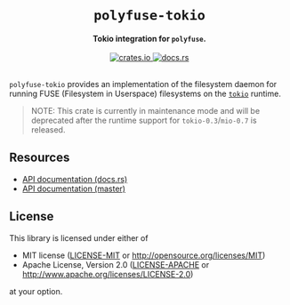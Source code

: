 <h1 align="center">
  <code>polyfuse-tokio</code>
</h1>

<div align="center">
  <strong>
    Tokio integration for <code>polyfuse</code>.
  </strong>
</div>

<br />

<div align="center">
  <a href="https://crates.io/crates/polyfuse-tokio">
    <img src="https://img.shields.io/crates/v/polyfuse-tokio.svg?style=flat-square"
         alt="crates.io" />
  </a>
  <a href="https://docs.rs/polyfuse-tokio">
    <img src="https://img.shields.io/badge/docs-latest-blue.svg?style=flat-square"
         alt="docs.rs" />
  </a>
</div>

<br />

`polyfuse-tokio` provides an implementation of the filesystem daemon for running FUSE (Filesystem in Userspace) filesystems on the [`tokio`](https://crates.io/crates/tokio) runtime.

> NOTE: This crate is currently in maintenance mode and will be deprecated after
> the runtime support for `tokio-0.3`/`mio-0.7` is released.

## Resources

* [API documentation (docs.rs)](https://docs.rs/polyfuse-tokio/)
* [API documentation (master)](https://ubnt-intrepid.github.io/polyfuse/polyfuse_tokio/)

## License

This library is licensed under either of

* MIT license ([LICENSE-MIT](LICENSE-MIT) or http://opensource.org/licenses/MIT)
* Apache License, Version 2.0 ([LICENSE-APACHE](LICENSE-APACHE) or http://www.apache.org/licenses/LICENSE-2.0)

at your option.
